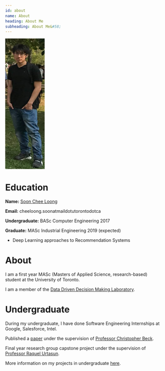 ```yaml
---
id: about 
name: About
heading: About Me
subheading: About Me&#58; 
---
```

<img src="images/pic.png" alt="hi" class="inline"/>

# Education 

**Name:** [Soon Chee Loong](http://scheeloong.github.io)

**Email:** cheeloong.soonatmaildotutorontodotca 

**Undergraduate:**  BASc Computer Engineering 2017

**Graduate:**  MASc Industrial Engineering 2019 (expected)

* Deep Learning approaches to Recommendation Systems

# About

I am a first year MASc (Masters of Applied Science, research-based) student at the University of Toronto.

I am a member of the [Data Driven Decision Making Laboratory](http://d3m.mie.utoronto.ca/members/).

# Undergraduate 
During my undergraduate, I have done Software Engineering Internships at Google, Salesforce, Intel. 

Published a [paper](https://link.springer.com/article/10.1007/s10601-016-9238-x) under the supervision of [Professor Christopher Beck](https://www.mie.utoronto.ca/mie/faculty/beck).

Final year research group capstone project under the supervision of [Professor Raquel Urtasun](http://www.cs.toronto.edu/~urtasun/).

More information on my projects in undergraduate [here](www.sooncheeloong.com).
